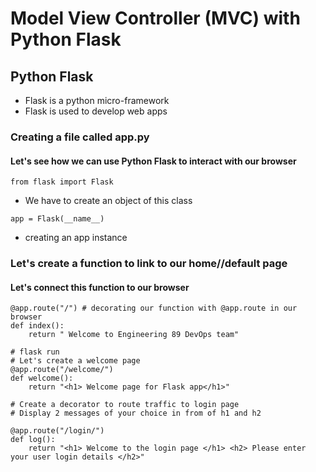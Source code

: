 # Model View Controller (MVC) with Python Flask
## Python Flask
- Flask is a python micro-framework
- Flask is used to develop web apps


### Creating a file called app.py
#### Let's see how we can use Python Flask to interact with our browser

`from flask import Flask`
- We have to create an object of this class

`app = Flask(__name__)` 
- creating an app instance

### Let's create a function to link to our home//default page
#### Let's connect this function to our browser
```
@app.route("/") # decorating our function with @app.route in our browser
def index():
    return " Welcome to Engineering 89 DevOps team"

# flask run
# Let's create a welcome page
@app.route("/welcome/")
def welcome():
    return "<h1> Welcome page for Flask app</h1>"

# Create a decorator to route traffic to login page
# Display 2 messages of your choice in from of h1 and h2

@app.route("/login/")
def log():
    return "<h1> Welcome to the login page </h1> <h2> Please enter your user login details </h2>"
```
